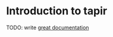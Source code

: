 # Introduction to tapir

TODO: write [great documentation](http://jacobian.org/writing/what-to-write/)
